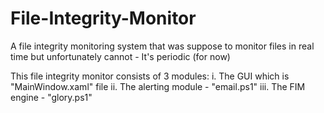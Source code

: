 # File-Integrity-Monitor
A file integrity monitoring system that was suppose to monitor files in real time but unfortunately cannot - It's periodic (for now)

This file integrity monitor consists of 3 modules:
i. The GUI which is "MainWindow.xaml" file
ii. The alerting module - "email.ps1"
iii. The FIM engine - "glory.ps1"

